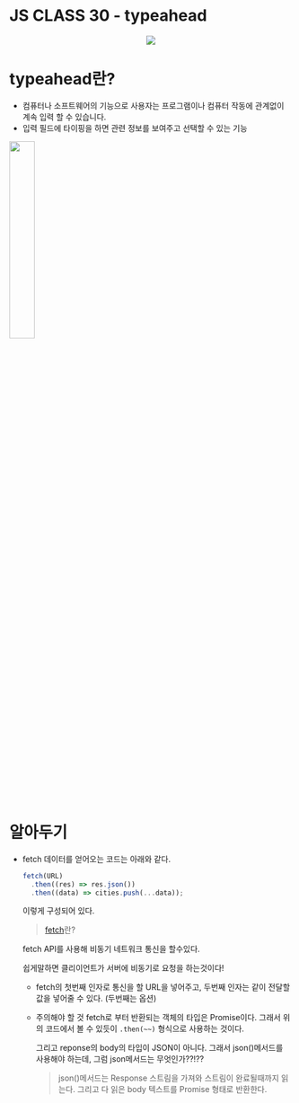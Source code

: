 # JS CLASS 30 - typeahead

<p align="center">
  <img src="https://user-images.githubusercontent.com/64346737/105632162-23482200-5e95-11eb-9067-7980d3077c1a.gif" /> 
  </p>

# typeahead란?

- 컴퓨터나 소프트웨어의 기능으로 사용자는 프로그램이나 컴퓨터 작동에 관계없이 계속 입력 할 수 있습니다.
- 입력 필드에 타이핑을 하면 관련 정보를 보여주고 선택할 수 있는 기능

<img width="30%" src="https://cdn.cms-twdigitalassets.com/content/dam/blog-twitter/archive/twitter_typeaheadjsyouautocompleteme95.thumb.1280.1280.png" />

# 알아두기

- fetch
  데이터를 얻어오는 코드는 아래와 같다.

  ```js
  fetch(URL)
    .then((res) => res.json())
    .then((data) => cities.push(...data));
  ```

  이렇게 구성되어 있다.

  > [fetch](https://developer.mozilla.org/ko/docs/Web/API/Fetch_API/Fetch%EC%9D%98_%EC%82%AC%EC%9A%A9%EB%B2%95)란?

  fetch API를 사용해 비동기 네트워크 통신을 할수있다.

  쉽게말하면 클리이언트가 서버에 비동기로 요청을 하는것이다!

  - fetch의 첫번째 인자로 통신을 할 URL을 넣어주고, 두번째 인자는 같이 전달할 값을 넣어줄 수 있다. (두번째는 옵션)
  - 주의해야 할 것
    fetch로 부터 반환되는 객체의 타입은 Promise이다. 그래서 위의 코드에서 볼 수 있듯이 `.then(~~)` 형식으로 사용하는 것이다.

    그리고 reponse의 body의 타입이 JSON이 아니다. 그래서 json()메서드를 사용해야 하는데, 그럼 json메서드는 무엇인가??!??

    > json()메서드는 Response 스트림을 가져와 스트림이 완료될때까지 읽는다. 그리고 다 읽은 body 텍스트를 Promise 형태로 반환한다.

